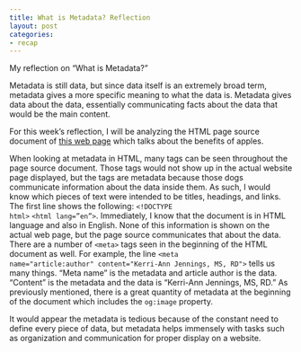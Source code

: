```yaml
---
title: What is Metadata? Reflection
layout: post
categories:
- recap
---
```

My reflection on “What is Metadata?”

Metadata is still data, but since data itself is an extremely broad term, metadata gives a more specific meaning to what the data is. Metadata gives data about the data, essentially communicating facts about the data that would be the main content. 

For this week’s reflection, I will be analyzing the HTML page source document of [this web page](https://www.healthline.com/nutrition/10-health-benefits-of-apples) which talks about the benefits of apples. 

When looking at metadata in HTML, many tags can be seen throughout the page source document. Those tags would not show up in the actual website page displayed, but the tags are metadata because those dogs communicate information about the data inside them. As such, I would know which pieces of text were intended to be titles, headings, and links. The first line shows the following: <code>&lt;!DOCTYPE html&gt;</code> <code>&lt;html lang=”en”&gt;</code>. Immediately, I know that the document is in HTML language and also in English. None of this information is shown on the actual web page, but the page source communicates that about the data. There are a number of <code>&lt;meta&gt;</code> tags seen in the beginning of the HTML document as well. For example, the line <code>&lt;meta name="article:author" content="Kerri-Ann Jennings, MS, RD"&gt;</code> tells us many things. “Meta name” is the metadata and article author is the data. “Content” is the metadata and the data is  “Kerri-Ann Jennings, MS, RD.” As previously mentioned, there is a great quantity of metadata at the beginning of the document which includes the <code>og:image</code> property. 

It would appear the metadata is tedious because of the constant need to define every piece of data, but metadata helps immensely with tasks such as organization and communication for proper display on a website. 
